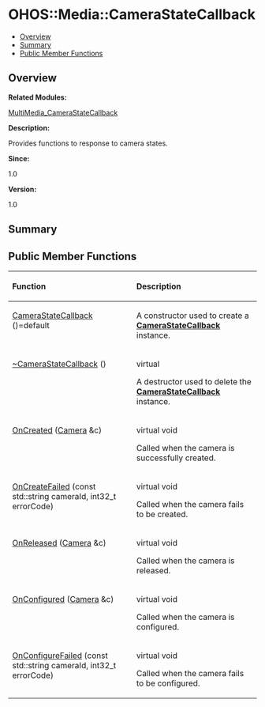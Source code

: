 # OHOS::Media::CameraStateCallback<a name="ZH-CN_TOPIC_0000001055358118"></a>

-   [Overview](#section807744296165632)
-   [Summary](#section1866436241165632)
-   [Public Member Functions](#pub-methods)

## **Overview**<a name="section807744296165632"></a>

**Related Modules:**

[MultiMedia\_CameraStateCallback](MultiMedia_CameraStateCallback.md)

**Description:**

Provides functions to response to camera states. 

**Since:**

1.0

**Version:**

1.0

## **Summary**<a name="section1866436241165632"></a>

## Public Member Functions<a name="pub-methods"></a>

<a name="table1457968266165632"></a>
<table><thead align="left"><tr id="row193727598165632"><th class="cellrowborder" valign="top" width="50%" id="mcps1.1.3.1.1"><p id="p1400332362165632"><a name="p1400332362165632"></a><a name="p1400332362165632"></a>Function</p>
</th>
<th class="cellrowborder" valign="top" width="50%" id="mcps1.1.3.1.2"><p id="p971810114165632"><a name="p971810114165632"></a><a name="p971810114165632"></a>Description</p>
</th>
</tr>
</thead>
<tbody><tr id="row512336711165632"><td class="cellrowborder" valign="top" width="50%" headers="mcps1.1.3.1.1 "><p id="p478469609165632"><a name="p478469609165632"></a><a name="p478469609165632"></a><a href="MultiMedia_CameraStateCallback.md#gaa9499b36ed4aac41a67065f62342df70">CameraStateCallback</a> ()=default</p>
</td>
<td class="cellrowborder" valign="top" width="50%" headers="mcps1.1.3.1.2 "><p id="p2104547723165632"><a name="p2104547723165632"></a><a name="p2104547723165632"></a> </p>
<p id="p133506212165632"><a name="p133506212165632"></a><a name="p133506212165632"></a>A constructor used to create a <strong id="b1292260332165632"><a name="b1292260332165632"></a><a name="b1292260332165632"></a><a href="OHOS-Media-CameraStateCallback.md">CameraStateCallback</a></strong> instance. </p>
</td>
</tr>
<tr id="row1168210938165632"><td class="cellrowborder" valign="top" width="50%" headers="mcps1.1.3.1.1 "><p id="p495671685165632"><a name="p495671685165632"></a><a name="p495671685165632"></a><a href="MultiMedia_CameraStateCallback.md#ga80ba3b334f93c4d9cab07bc749813f9a">~CameraStateCallback</a> ()</p>
</td>
<td class="cellrowborder" valign="top" width="50%" headers="mcps1.1.3.1.2 "><p id="p885842151165632"><a name="p885842151165632"></a><a name="p885842151165632"></a>virtual </p>
<p id="p126118412165632"><a name="p126118412165632"></a><a name="p126118412165632"></a>A destructor used to delete the <strong id="b744843556165632"><a name="b744843556165632"></a><a name="b744843556165632"></a><a href="OHOS-Media-CameraStateCallback.md">CameraStateCallback</a></strong> instance. </p>
</td>
</tr>
<tr id="row1915756797165632"><td class="cellrowborder" valign="top" width="50%" headers="mcps1.1.3.1.1 "><p id="p1356279350165632"><a name="p1356279350165632"></a><a name="p1356279350165632"></a><a href="MultiMedia_CameraStateCallback.md#ga29901c517d444a013d44a99350905390">OnCreated</a> (<a href="OHOS-Media-Camera.md">Camera</a> &amp;c)</p>
</td>
<td class="cellrowborder" valign="top" width="50%" headers="mcps1.1.3.1.2 "><p id="p1151453618165632"><a name="p1151453618165632"></a><a name="p1151453618165632"></a>virtual void </p>
<p id="p375189979165632"><a name="p375189979165632"></a><a name="p375189979165632"></a>Called when the camera is successfully created. </p>
</td>
</tr>
<tr id="row1613163321165632"><td class="cellrowborder" valign="top" width="50%" headers="mcps1.1.3.1.1 "><p id="p1372244872165632"><a name="p1372244872165632"></a><a name="p1372244872165632"></a><a href="MultiMedia_CameraStateCallback.md#ga9844a6e2c1d4295fe23537a918bdc683">OnCreateFailed</a> (const std::string cameraId, int32_t errorCode)</p>
</td>
<td class="cellrowborder" valign="top" width="50%" headers="mcps1.1.3.1.2 "><p id="p1336299619165632"><a name="p1336299619165632"></a><a name="p1336299619165632"></a>virtual void </p>
<p id="p955213333165632"><a name="p955213333165632"></a><a name="p955213333165632"></a>Called when the camera fails to be created. </p>
</td>
</tr>
<tr id="row669626471165632"><td class="cellrowborder" valign="top" width="50%" headers="mcps1.1.3.1.1 "><p id="p937544833165632"><a name="p937544833165632"></a><a name="p937544833165632"></a><a href="MultiMedia_CameraStateCallback.md#ga4351c9011831fe3e93d986e5a287fe80">OnReleased</a> (<a href="OHOS-Media-Camera.md">Camera</a> &amp;c)</p>
</td>
<td class="cellrowborder" valign="top" width="50%" headers="mcps1.1.3.1.2 "><p id="p713585037165632"><a name="p713585037165632"></a><a name="p713585037165632"></a>virtual void </p>
<p id="p2060021469165632"><a name="p2060021469165632"></a><a name="p2060021469165632"></a>Called when the camera is released. </p>
</td>
</tr>
<tr id="row1589542966165632"><td class="cellrowborder" valign="top" width="50%" headers="mcps1.1.3.1.1 "><p id="p745894873165632"><a name="p745894873165632"></a><a name="p745894873165632"></a><a href="MultiMedia_CameraStateCallback.md#ga5a0115afe9c5a7ddf8e9acd93a03fd21">OnConfigured</a> (<a href="OHOS-Media-Camera.md">Camera</a> &amp;c)</p>
</td>
<td class="cellrowborder" valign="top" width="50%" headers="mcps1.1.3.1.2 "><p id="p690405101165632"><a name="p690405101165632"></a><a name="p690405101165632"></a>virtual void </p>
<p id="p1557604117165632"><a name="p1557604117165632"></a><a name="p1557604117165632"></a>Called when the camera is configured. </p>
</td>
</tr>
<tr id="row169360114165632"><td class="cellrowborder" valign="top" width="50%" headers="mcps1.1.3.1.1 "><p id="p68672178165632"><a name="p68672178165632"></a><a name="p68672178165632"></a><a href="MultiMedia_CameraStateCallback.md#gab334119760044ef810ce8ac2301c0d16">OnConfigureFailed</a> (const std::string cameraId, int32_t errorCode)</p>
</td>
<td class="cellrowborder" valign="top" width="50%" headers="mcps1.1.3.1.2 "><p id="p1473025290165632"><a name="p1473025290165632"></a><a name="p1473025290165632"></a>virtual void </p>
<p id="p1434756407165632"><a name="p1434756407165632"></a><a name="p1434756407165632"></a>Called when the camera fails to be configured. </p>
</td>
</tr>
</tbody>
</table>

